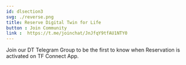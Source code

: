 ```yaml
---
id: dlsection3
svg: ./reverse.png
title: Reserve Digital Twin for Life
button : Join Community
link :  https://t.me/joinchat/JnJfqY9tfAU1NTY0 
---
```

Join our DT Telegram Group to be the first to know when Reservation is activated on TF Connect App.

